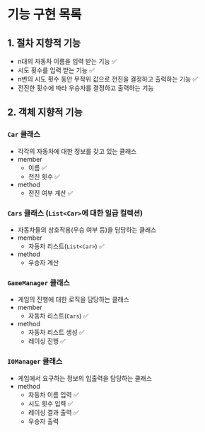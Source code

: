 # 기능 구현 목록

## 1. 절차 지향적 기능
- n대의 자동차 이름을 입력 받는 기능 ✅
- 시도 횟수를 입력 받는 기능 ✅
- n번의 시도 횟수 동안 무작위 값으로 전진을 결정하고 출력하는 기능 ✅ 
- 전진한 횟수에 따라 우승자를 결정하고 출력하는 기능

## 2. 객체 지향적 기능
### ```Car``` 클래스
- 각각의 자동차에 대한 정보를 갖고 있는 클래스
- member
  - 이름 ✅
  - 전진 횟수 ✅
- method
  - 전진 여부 계산 ✅
### ```Cars``` 클래스 (```List<Car>```에 대한 일급 컬렉션)
- 자동차들의 상호작용(우승 여부 등)을 담당하는 클래스
- member
  - 자동차 리스트(```List<Car>```) ✅
- method
  - 우승자 계산
### ```GameManager``` 클래스
- 게임의 진행에 대한 로직을 담당하는 클래스
- member
  - 자동차 리스트(```Cars```) ✅
- method
  - 자동차 리스트 생성 ✅
  - 레이싱 진행 ✅
### ```IOManager``` 클래스
- 게임에서 요구하는 정보의 입출력을 담당하는 클래스
- method
  - 자동차 이름 입력 ✅
  - 시도 횟수 입력 ✅
  - 레이싱 결과 출력 ✅
  - 우승자 출력
